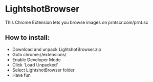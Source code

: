 # LightshotBrowser
This Chrome Extension lets you browse images on prntscr.com/prnt.sc

<H2>How to install:</H2>

<ul>
  <li>Download and unpack LightshotBrowser.zip</li>
  <li>Goto chrome://extensions/</li>
  <li>Enable Developer Mode</li>
  <li>Click 'Load Unpacked'</li>
  <li>Select LightshotBrowser folder</li>
  <li>Have fun</li>
</ul>
  

